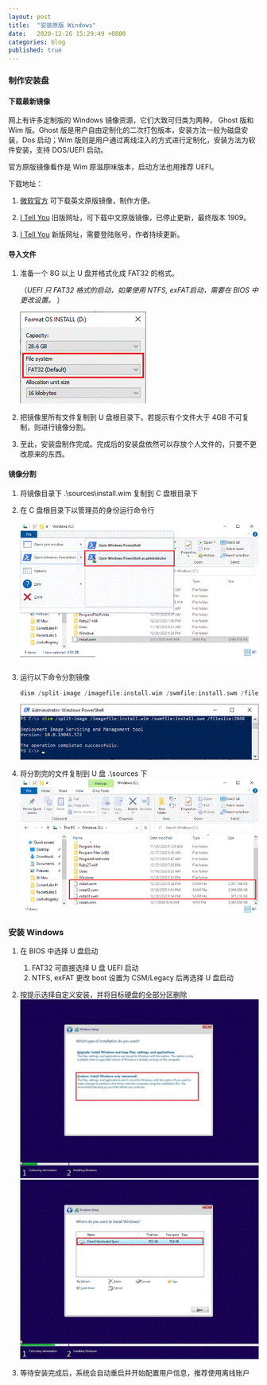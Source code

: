 ```yaml
---
layout: post
title:  "安装原版 Windows"
date:   2020-12-26 15:29:49 +0800
categories: blog
published: true
---
```


### 制作安装盘 
#### 下载最新镜像
网上有许多定制版的 Windows 镜像资源，它们大致可归类为两种， Ghost 版和 Wim 版。Ghost 版是用户自由定制化的二次打包版本，安装方法一般为磁盘安装，Dos 启动；Wim 版则是用户通过离线注入的方式进行定制化，安装方法为软件安装，支持 DOS/UEFI 启动。

官方原版镜像看作是 Wim 原滋原味版本，启动方法也用推荐 UEFI。

下载地址：
1. [微软官方](https://www.microsoft.com/en-us/software-download/windows10) 可下载英文原版镜像，制作方便。

2. [I Tell You](https://msdn.itellyou.cn/) 旧版网址，可下载中文原版镜像，已停止更新，最终版本 1909。

3. [I Tell You](https://next.itellyou.cn/) 新版网址，需要登陆账号，作者持续更新。

#### 导入文件 
1. 准备一个 8G 以上 U 盘并格式化成 FAT32 的格式。

    （*UEFI 只 FAT32 格式的启动，如果使用 NTFS, exFAT启动，需要在 BIOS 中更改设置。* ） 

    ![FormatDisk](/assets/img/2020-12-26-install-clean-windows\2020-12-26-format.gif)

2. 把镜像里所有文件复制到 U 盘根目录下。若提示有个文件大于 4GB 不可复制，则进行镜像分割。

3. 至此，安装盘制作完成。完成后的安装盘依然可以存放个人文件的，只要不更改原来的东西。

#### 镜像分割 
1. 将镜像目录下 .\sources\install.wim 复制到 C 盘根目录下 

2. 在 C 盘根目录下以管理员的身份运行命令行 

    ![RunAsAdmin](/assets/img/2020-12-26-install-clean-windows/2020-12-26-run-as-admin.gif)

3. 运行以下命令分割镜像 
    ```c
    dism /split-image /imagefile:install.wim /swmfile:install.swm /filesize:2048
    ```
    ![DismSplitImage](\assets\img\2020-12-26-install-clean-windows\2020-12-26-dism-split-image.gif)

4. 将分割完的文件复制到 U 盘 .\sources 下 
    ![InstallSwm](\assets\img\2020-12-26-install-clean-windows\2020-12-26-install-swm.gif)

### 安装 Windows
1. 在 BIOS 中选择 U 盘启动
    1. FAT32 可直接选择 U 盘 UEFI 启动
    2. NTFS, exFAT 更改 boot 设置为 CSM/Legacy 后再选择 U 盘启动

2. 按提示选择自定义安装，并将目标硬盘的全部分区删除
    ![OptionSetupCustom](\assets\img\2020-12-26-install-clean-windows\2020-12-26-option-setup_custom.gif)
    ![Windows10Setup](\assets\img\2020-12-26-install-clean-windows\2020-12-26-windows10-step.gif)

3. 等待安装完成后，系统会自动重启并开始配置用户信息，推荐使用离线账户